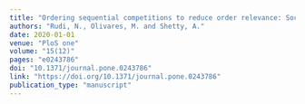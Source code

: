 ```yaml
---
title: "Ordering sequential competitions to reduce order relevance: Soccer penalty shootouts"
authors: "Rudi, N., Olivares, M. and Shetty, A."
date: 2020-01-01
venue: "PloS one"
volume: "15(12)"
pages: "e0243786"
doi: "10.1371/journal.pone.0243786"
link: "https://doi.org/10.1371/journal.pone.0243786"
publication_type: "manuscript"
---
```

